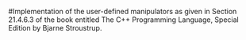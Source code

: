 #Implementation of the user-defined manipulators as given in Section 21.4.6.3 of the book entitled The C++ Programming Language, Special Edition by Bjarne Stroustrup.
